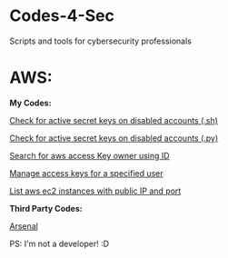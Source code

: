 # Codes-4-Sec
Scripts and tools for cybersecurity professionals


# AWS:

**My Codes:**

[Check for active secret keys on disabled accounts (.sh)](https://github.com/Lucas-L-Alcantara/Codes-4-Sec/blob/master/aws_disabled_user_with_active_keys.sh)

[Check for active secret keys on disabled accounts (.py)](https://github.com/Lucas-L-Alcantara/Codes-4-Sec/blob/master/aws_disabled_user_active_keys.py)

[Search for aws access Key owner using ID](https://github.com/Lucas-L-Alcantara/Codes-4-Sec/blob/master/aws_find_key_owner.py)


[Manage access keys for a specified user](https://github.com/Lucas-L-Alcantara/Codes-4-Sec/blob/master/aws_manage_keys.py)


[List aws ec2 instances with public IP and port](https://github.com/Lucas-L-Alcantara/Codes-4-Sec/blob/master/aws_public_ec2_ports.py)



**Third Party Codes:**

[Arsenal](https://github.com/toniblyx/my-arsenal-of-aws-security-tools)





PS: I'm not a developer! :D
